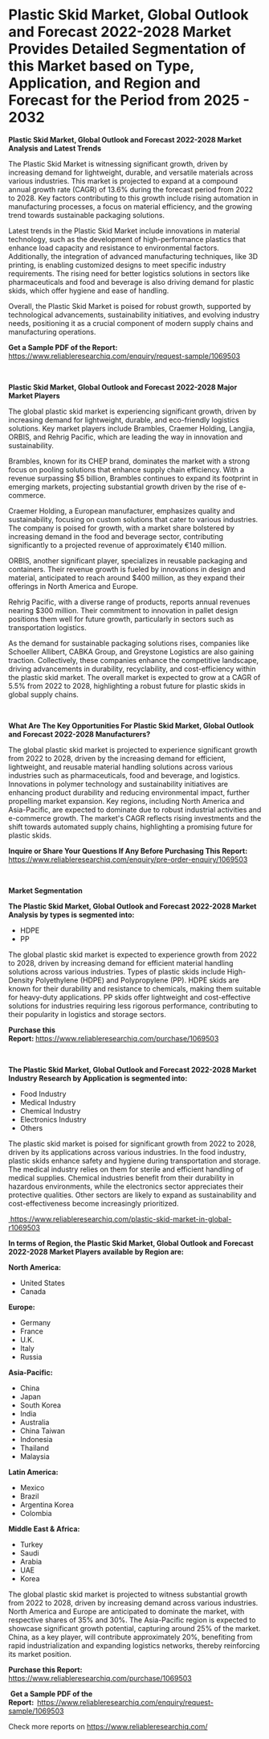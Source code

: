 <p><h1>Plastic Skid Market, Global Outlook and Forecast 2022-2028 Market Provides Detailed Segmentation of this Market based on Type, Application, and Region and Forecast for the Period from 2025 - 2032</h1></p><p><strong>Plastic Skid Market, Global Outlook and Forecast 2022-2028 Market Analysis and Latest Trends</strong></p>
<p><p>The Plastic Skid Market is witnessing significant growth, driven by increasing demand for lightweight, durable, and versatile materials across various industries. This market is projected to expand at a compound annual growth rate (CAGR) of 13.6% during the forecast period from 2022 to 2028. Key factors contributing to this growth include rising automation in manufacturing processes, a focus on material efficiency, and the growing trend towards sustainable packaging solutions.</p><p>Latest trends in the Plastic Skid Market include innovations in material technology, such as the development of high-performance plastics that enhance load capacity and resistance to environmental factors. Additionally, the integration of advanced manufacturing techniques, like 3D printing, is enabling customized designs to meet specific industry requirements. The rising need for better logistics solutions in sectors like pharmaceuticals and food and beverage is also driving demand for plastic skids, which offer hygiene and ease of handling.</p><p>Overall, the Plastic Skid Market is poised for robust growth, supported by technological advancements, sustainability initiatives, and evolving industry needs, positioning it as a crucial component of modern supply chains and manufacturing operations.</p></p>
<p><strong>Get a Sample PDF of the Report:&nbsp;</strong> <a href="https://www.reliableresearchiq.com/enquiry/request-sample/1069503?utm_campaign=3027&utm_medium=2&utm_source=Github&utm_content=ia&utm_term=21032025&utm_id=plastic-skid-market-global-outlook-and-forecast-2022-2028">https://www.reliableresearchiq.com/enquiry/request-sample/1069503</a></p>
<p>&nbsp;</p>
<p><strong>Plastic Skid Market, Global Outlook and Forecast 2022-2028 Major Market Players</strong></p>
<p><p>The global plastic skid market is experiencing significant growth, driven by increasing demand for lightweight, durable, and eco-friendly logistics solutions. Key market players include Brambles, Craemer Holding, Langjia, ORBIS, and Rehrig Pacific, which are leading the way in innovation and sustainability.</p><p>Brambles, known for its CHEP brand, dominates the market with a strong focus on pooling solutions that enhance supply chain efficiency. With a revenue surpassing $5 billion, Brambles continues to expand its footprint in emerging markets, projecting substantial growth driven by the rise of e-commerce.</p><p>Craemer Holding, a European manufacturer, emphasizes quality and sustainability, focusing on custom solutions that cater to various industries. The company is poised for growth, with a market share bolstered by increasing demand in the food and beverage sector, contributing significantly to a projected revenue of approximately €140 million.</p><p>ORBIS, another significant player, specializes in reusable packaging and containers. Their revenue growth is fueled by innovations in design and material, anticipated to reach around $400 million, as they expand their offerings in North America and Europe.</p><p>Rehrig Pacific, with a diverse range of products, reports annual revenues nearing $300 million. Their commitment to innovation in pallet design positions them well for future growth, particularly in sectors such as transportation logistics.</p><p>As the demand for sustainable packaging solutions rises, companies like Schoeller Allibert, CABKA Group, and Greystone Logistics are also gaining traction. Collectively, these companies enhance the competitive landscape, driving advancements in durability, recyclability, and cost-efficiency within the plastic skid market. The overall market is expected to grow at a CAGR of 5.5% from 2022 to 2028, highlighting a robust future for plastic skids in global supply chains.</p></p>
<p>&nbsp;</p>
<p><strong>What Are The Key Opportunities For Plastic Skid Market, Global Outlook and Forecast 2022-2028 Manufacturers?</strong></p>
<p><p>The global plastic skid market is projected to experience significant growth from 2022 to 2028, driven by the increasing demand for efficient, lightweight, and reusable material handling solutions across various industries such as pharmaceuticals, food and beverage, and logistics. Innovations in polymer technology and sustainability initiatives are enhancing product durability and reducing environmental impact, further propelling market expansion. Key regions, including North America and Asia-Pacific, are expected to dominate due to robust industrial activities and e-commerce growth. The market's CAGR reflects rising investments and the shift towards automated supply chains, highlighting a promising future for plastic skids.</p></p>
<p><strong>Inquire or Share Your Questions If Any Before Purchasing This Report:</strong> <a href="https://www.reliableresearchiq.com/enquiry/pre-order-enquiry/1069503?utm_campaign=3027&utm_medium=2&utm_source=Github&utm_content=ia&utm_term=21032025&utm_id=plastic-skid-market-global-outlook-and-forecast-2022-2028">https://www.reliableresearchiq.com/enquiry/pre-order-enquiry/1069503</a></p>
<p>&nbsp;</p>
<p><strong>Market Segmentation</strong></p>
<p><strong>The Plastic Skid Market, Global Outlook and Forecast 2022-2028 Market Analysis by types is segmented into:</strong></p>
<p><ul><li>HDPE</li><li>PP</li></ul></p>
<p><p>The global plastic skid market is expected to experience growth from 2022 to 2028, driven by increasing demand for efficient material handling solutions across various industries. Types of plastic skids include High-Density Polyethylene (HDPE) and Polypropylene (PP). HDPE skids are known for their durability and resistance to chemicals, making them suitable for heavy-duty applications. PP skids offer lightweight and cost-effective solutions for industries requiring less rigorous performance, contributing to their popularity in logistics and storage sectors.</p></p>
<p><strong>Purchase this Report:&nbsp;</strong><a href="https://www.reliableresearchiq.com/purchase/1069503?utm_campaign=3027&utm_medium=2&utm_source=Github&utm_content=ia&utm_term=21032025&utm_id=plastic-skid-market-global-outlook-and-forecast-2022-2028">https://www.reliableresearchiq.com/purchase/1069503</a></p>
<p>&nbsp;</p>
<p><strong>The Plastic Skid Market, Global Outlook and Forecast 2022-2028 Market Industry Research by Application is segmented into:</strong></p>
<p><ul><li>Food Industry</li><li>Medical Industry</li><li>Chemical Industry</li><li>Electronics Industry</li><li>Others</li></ul></p>
<p><p>The plastic skid market is poised for significant growth from 2022 to 2028, driven by its applications across various industries. In the food industry, plastic skids enhance safety and hygiene during transportation and storage. The medical industry relies on them for sterile and efficient handling of medical supplies. Chemical industries benefit from their durability in hazardous environments, while the electronics sector appreciates their protective qualities. Other sectors are likely to expand as sustainability and cost-effectiveness become increasingly prioritized.</p></p>
<p><a href="https://www.reliableresearchiq.com/plastic-skid-market-in-global-r1069503?utm_campaign=3027&utm_medium=2&utm_source=Github&utm_content=ia&utm_term=21032025&utm_id=plastic-skid-market-global-outlook-and-forecast-2022-2028">&nbsp;https://www.reliableresearchiq.com/plastic-skid-market-in-global-r1069503</a></p>
<p><strong>In terms of Region, the Plastic Skid Market, Global Outlook and Forecast 2022-2028 Market Players available by Region are:</strong></p>
<p>
    <p> <strong> North America: </strong>
        <ul>
            <li>United States</li>
            <li>Canada</li>
        </ul>
        </p> 
    <p> <strong> Europe: </strong>
        <ul>
            <li>Germany</li>
            <li>France</li>
            <li>U.K.</li>
            <li>Italy</li>
            <li>Russia</li>
        </ul>
        </p> 
    <p> <strong> Asia-Pacific: </strong>
        <ul>
            <li>China</li>
            <li>Japan</li>
            <li>South Korea</li>
            <li>India</li>
            <li>Australia</li>
            <li>China Taiwan</li>
            <li>Indonesia</li>
            <li>Thailand</li>
            <li>Malaysia</li>
        </ul>
        </p> 
    <p> <strong> Latin America: </strong>
        <ul>
            <li>Mexico</li>
            <li>Brazil</li>
            <li>Argentina Korea</li>
            <li>Colombia</li>
        </ul>
        </p> 
    <p> <strong> Middle East & Africa: </strong>
        <ul>
            <li>Turkey</li>
            <li>Saudi</li>
            <li>Arabia</li>
            <li>UAE</li>
            <li>Korea</li>
        </ul>
    </p>
    </p>
<p><p>The global plastic skid market is projected to witness substantial growth from 2022 to 2028, driven by increasing demand across various industries. North America and Europe are anticipated to dominate the market, with respective shares of 35% and 30%. The Asia-Pacific region is expected to showcase significant growth potential, capturing around 25% of the market. China, as a key player, will contribute approximately 20%, benefiting from rapid industrialization and expanding logistics networks, thereby reinforcing its market position.</p></p>
<p><strong>Purchase this Report: </strong><a href="https://www.reliableresearchiq.com/purchase/1069503?utm_campaign=3027&utm_medium=2&utm_source=Github&utm_content=ia&utm_term=21032025&utm_id=plastic-skid-market-global-outlook-and-forecast-2022-2028">https://www.reliableresearchiq.com/purchase/1069503</a></p>
<p>&nbsp;<strong>Get a Sample PDF of the Report:&nbsp;&nbsp;</strong><a href="https://www.reliableresearchiq.com/enquiry/request-sample/1069503?utm_campaign=3027&utm_medium=2&utm_source=Github&utm_content=ia&utm_term=21032025&utm_id=plastic-skid-market-global-outlook-and-forecast-2022-2028">https://www.reliableresearchiq.com/enquiry/request-sample/1069503</a></p>
<p><strong></strong></p>
<p>Check more reports on <a href="https://www.reliableresearchiq.com/?utm_campaign=3027&utm_medium=2&utm_source=Github&utm_content=ia&utm_term=21032025&utm_id=plastic-skid-market-global-outlook-and-forecast-2022-2028">https://www.reliableresearchiq.com/</a></p>